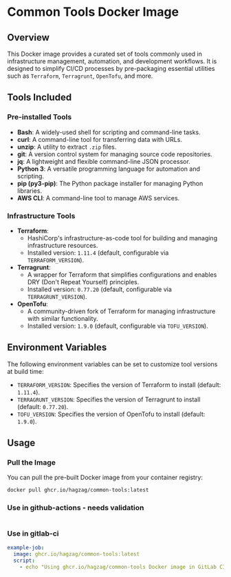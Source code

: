 # Common Tools Docker Image

## Overview

This Docker image provides a curated set of tools commonly used in infrastructure management, automation, and development workflows. It is designed to simplify CI/CD processes by pre-packaging essential utilities such as `Terraform`, `Terragrunt`, `OpenTofu`, and more.

## Tools Included

### Pre-installed Tools
- **Bash**: A widely-used shell for scripting and command-line tasks.
- **curl**: A command-line tool for transferring data with URLs.
- **unzip**: A utility to extract `.zip` files.
- **git**: A version control system for managing source code repositories.
- **jq**: A lightweight and flexible command-line JSON processor.
- **Python 3**: A versatile programming language for automation and scripting.
- **pip (py3-pip)**: The Python package installer for managing Python libraries.
- **AWS CLI**: A command-line tool to manage AWS services.

### Infrastructure Tools
- **Terraform**:
  - HashiCorp's infrastructure-as-code tool for building and managing infrastructure resources.
  - Installed version: `1.11.4` (default, configurable via `TERRAFORM_VERSION`).
- **Terragrunt**:
  - A wrapper for Terraform that simplifies configurations and enables DRY (Don't Repeat Yourself) principles.
  - Installed version: `0.77.20` (default, configurable via `TERRAGRUNT_VERSION`).
- **OpenTofu**:
  - A community-driven fork of Terraform for managing infrastructure with similar functionality.
  - Installed version: `1.9.0` (default, configurable via `TOFU_VERSION`).

## Environment Variables

The following environment variables can be set to customize tool versions at build time:
- `TERRAFORM_VERSION`: Specifies the version of Terraform to install (default: `1.11.4`).
- `TERRAGRUNT_VERSION`: Specifies the version of Terragrunt to install (default: `0.77.20`).
- `TOFU_VERSION`: Specifies the version of OpenTofu to install (default: `1.9.0`).

## Usage

### Pull the Image
You can pull the pre-built Docker image from your container registry:
```bash
docker pull ghcr.io/hagzag/common-tools:latest
```

### Use in github-actions - needs validation

```yaml

```

### Use in gitlab-ci

```yaml
example-job:
  image: ghcr.io/hagzag/common-tools:latest
  script:
    - echo "Using ghcr.io/hagzag/common-tools Docker image in GitLab CI"
```
